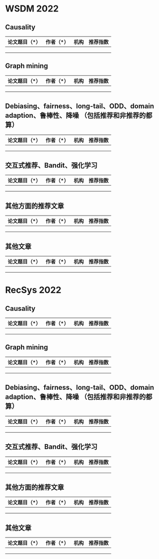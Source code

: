 # WSDM 2022

## Causality
| 论文题目（*） | 作者（*） | 机构 | 推荐指数 |
| ------------- | --------- | ---- | -------- |
|               |           |      |          |
|               |           |      |          |
|               |           |      |          |



## Graph mining
| 论文题目（*） | 作者（*） | 机构 | 推荐指数 |
| ------------- | --------- | ---- | -------- |
|               |           |      |          |
|               |           |      |          |
|               |           |      |          |



## Debiasing、fairness、long-tail、ODD、domain adaption、鲁棒性、降噪 （包括推荐和非推荐的都算）
| 论文题目（*） | 作者（*） | 机构 | 推荐指数 |
| ------------- | --------- | ---- | -------- |
|               |           |      |          |
|               |           |      |          |
|               |           |      |          |



## 交互式推荐、Bandit、强化学习
| 论文题目（*） | 作者（*） | 机构 | 推荐指数 |
| ------------- | --------- | ---- | -------- |
|               |           |      |          |
|               |           |      |          |
|               |           |      |          |



## 其他方面的推荐文章
| 论文题目（*） | 作者（*） | 机构 | 推荐指数 |
| ------------- | --------- | ---- | -------- |
|               |           |      |          |
|               |           |      |          |
|               |           |      |          |



## 其他文章
| 论文题目（*） | 作者（*） | 机构 | 推荐指数 |
| ------------- | --------- | ---- | -------- |
|               |           |      |          |
|               |           |      |          |
|               |           |      |          |




# RecSys 2022

## Causality
| 论文题目（*） | 作者（*） | 机构 | 推荐指数 |
| ------------- | --------- | ---- | -------- |
|               |           |      |          |
|               |           |      |          |
|               |           |      |          |



## Graph mining
| 论文题目（*） | 作者（*） | 机构 | 推荐指数 |
| ------------- | --------- | ---- | -------- |
|               |           |      |          |
|               |           |      |          |
|               |           |      |          |



## Debiasing、fairness、long-tail、ODD、domain adaption、鲁棒性、降噪 （包括推荐和非推荐的都算）
| 论文题目（*） | 作者（*） | 机构 | 推荐指数 |
| ------------- | --------- | ---- | -------- |
|               |           |      |          |
|               |           |      |          |
|               |           |      |          |



## 交互式推荐、Bandit、强化学习
| 论文题目（*） | 作者（*） | 机构 | 推荐指数 |
| ------------- | --------- | ---- | -------- |
|               |           |      |          |
|               |           |      |          |
|               |           |      |          |



## 其他方面的推荐文章
| 论文题目（*） | 作者（*） | 机构 | 推荐指数 |
| ------------- | --------- | ---- | -------- |
|               |           |      |          |
|               |           |      |          |
|               |           |      |          |



## 其他文章
| 论文题目（*） | 作者（*） | 机构 | 推荐指数 |
| ------------- | --------- | ---- | -------- |
|               |           |      |          |
|               |           |      |          |
|               |           |      |          |





